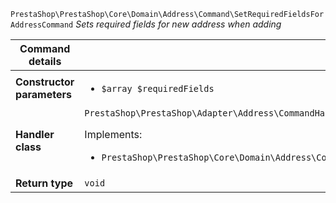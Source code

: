 `PrestaShop\PrestaShop\Core\Domain\Address\Command\SetRequiredFieldsForAddressCommand`
_Sets required fields for new address when adding_

| Command details            |    |
| -------------------------- | -- |
| **Constructor parameters** | <ul> <li>`$array $requiredFields`</li> </ul> |
| **Handler class**          | `PrestaShop\PrestaShop\Adapter\Address\CommandHandler\SetRequiredFieldsForAddressHandler`  <p> Implements: </p> <ul>  <li>`PrestaShop\PrestaShop\Core\Domain\Address\CommandHandler\SetRequiredFieldsForAddressHandlerInterface`</li>  |
| **Return type** |  `void`  |
